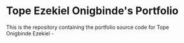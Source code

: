# Tope Ezekiel Onigbinde's Portfolio
This is the repository containing the portfolio source code for Tope Onigbinde Ezekiel - 
